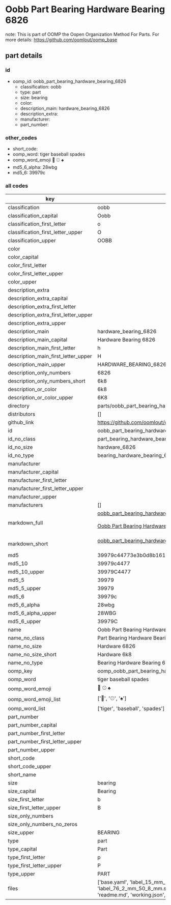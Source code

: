 # Oobb Part Bearing Hardware Bearing 6826  

note: This is part of OOMP the Oopen Organization Method For Parts. For more details: https://github.com/oomlout/oomp_base

##  part details





### id
* oomp_id: oobb_part_bearing_hardware_bearing_6826
  * classification: oobb
  * type: part
  * size: bearing
  * color: 
  * description_main: hardware_bearing_6826
  * description_extra: 
  * manufacturer: 
  * part_number: 

### other_codes
* short_code: 
* oomp_word: tiger baseball spades
* oomp_word_emoji :tiger: :baseball: :spades:
* md5_6_alpha: 28wbg
* md5_6: 39979c

### all codes 
| key | value |  
| --- | --- |  
| classification | oobb |  
| classification_capital | Oobb |  
| classification_first_letter | o |  
| classification_first_letter_upper | O |  
| classification_upper | OOBB |  
| color |  |  
| color_capital |  |  
| color_first_letter |  |  
| color_first_letter_upper |  |  
| color_upper |  |  
| description_extra |  |  
| description_extra_capital |  |  
| description_extra_first_letter |  |  
| description_extra_first_letter_upper |  |  
| description_extra_upper |  |  
| description_main | hardware_bearing_6826 |  
| description_main_capital | Hardware Bearing 6826 |  
| description_main_first_letter | h |  
| description_main_first_letter_upper | H |  
| description_main_upper | HARDWARE_BEARING_6826 |  
| description_only_numbers | 6826 |  
| description_only_numbers_short | 6k8 |  
| description_or_color | 6k8 |  
| description_or_color_upper | 6K8 |  
| directory | parts/oobb_part_bearing_hardware_bearing_6826 |  
| distributors | [] |  
| github_link | https://github.com/oomlout/oomlout_oomp_part_src/tree/main/parts/oobb_part_bearing_hardware_bearing_6826/working |  
| id | oobb_part_bearing_hardware_bearing_6826 |  
| id_no_class | part_bearing_hardware_bearing_6826 |  
| id_no_size | hardware_6826 |  
| id_no_type | bearing_hardware_bearing_6826 |  
| manufacturer |  |  
| manufacturer_capital |  |  
| manufacturer_first_letter |  |  
| manufacturer_first_letter_upper |  |  
| manufacturer_upper |  |  
| manufacturers | [] |  
| markdown_full | [oobb_part_bearing_hardware_bearing_6826](https://github.com/oomlout/oomlout_oomp_part_src/tree/main/parts/oobb_part_bearing_hardware_bearing_6826/working)<br>[](https://github.com/oomlout/oomlout_oomp_part_src/tree/main/parts/oobb_part_bearing_hardware_bearing_6826/working)<br>[Oobb Part Bearing Hardware Bearing 6826](https://github.com/oomlout/oomlout_oomp_part_src/tree/main/parts/oobb_part_bearing_hardware_bearing_6826/working)<br><br> |  
| markdown_short | [oobb_part_bearing_hardware_bearing_6826](https://github.com/oomlout/oomlout_oomp_part_src/tree/main/parts/oobb_part_bearing_hardware_bearing_6826/working)<br><br> |  
| md5 | 39979c44773e3b0d8b161ae28bbfd81f |  
| md5_10 | 39979c4477 |  
| md5_10_upper | 39979C4477 |  
| md5_5 | 39979 |  
| md5_5_upper | 39979 |  
| md5_6 | 39979c |  
| md5_6_alpha | 28wbg |  
| md5_6_alpha_upper | 28WBG |  
| md5_6_upper | 39979C |  
| name | Oobb Part Bearing Hardware Bearing 6826 |  
| name_no_class | Part Bearing Hardware Bearing 6826 |  
| name_no_size | Hardware 6826 |  
| name_no_size_short | Hardware 6k8 |  
| name_no_type | Bearing Hardware Bearing 6826 |  
| oomp_key | oomp_oobb_part_bearing_hardware_bearing_6826 |  
| oomp_word | tiger baseball spades |  
| oomp_word_emoji | :tiger: :baseball: :spades: |  
| oomp_word_emoji_list | [':tiger:', ':baseball:', ':spades:'] |  
| oomp_word_list | ['tiger', 'baseball', 'spades'] |  
| part_number |  |  
| part_number_capital |  |  
| part_number_first_letter |  |  
| part_number_first_letter_upper |  |  
| part_number_upper |  |  
| short_code |  |  
| short_code_upper |  |  
| short_name |  |  
| size | bearing |  
| size_capital | Bearing |  
| size_first_letter | b |  
| size_first_letter_upper | B |  
| size_only_numbers |  |  
| size_only_numbers_no_zeros |  |  
| size_upper | BEARING |  
| type | part |  
| type_capital | Part |  
| type_first_letter | p |  
| type_first_letter_upper | P |  
| type_upper | PART |  
| files | ['base.yaml', 'label_15_mm_30_mm.pdf', 'label_15_mm_30_mm.svg', 'label_76_2_mm_50_8_mm.pdf', 'label_76_2_mm_50_8_mm.svg', 'label_oomlout_76_2_mm_50_8_mm.pdf', 'label_oomlout_76_2_mm_50_8_mm.svg', 'readme.md', 'working.json', 'working.yaml'] |  
